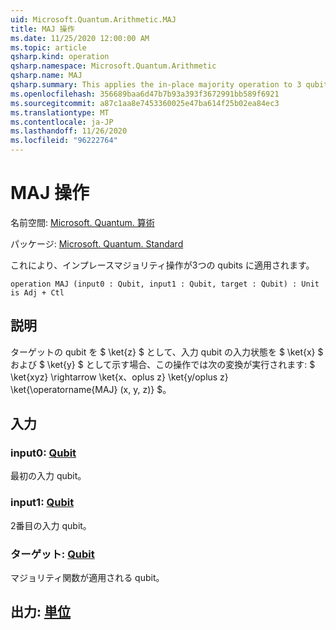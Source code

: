 ```yaml
---
uid: Microsoft.Quantum.Arithmetic.MAJ
title: MAJ 操作
ms.date: 11/25/2020 12:00:00 AM
ms.topic: article
qsharp.kind: operation
qsharp.namespace: Microsoft.Quantum.Arithmetic
qsharp.name: MAJ
qsharp.summary: This applies the in-place majority operation to 3 qubits.
ms.openlocfilehash: 356689baa6d47b7b93a393f3672991bb589f6921
ms.sourcegitcommit: a87c1aa8e7453360025e47ba614f25b02ea84ec3
ms.translationtype: MT
ms.contentlocale: ja-JP
ms.lasthandoff: 11/26/2020
ms.locfileid: "96222764"
---
```

# <a name="maj-operation"></a>MAJ 操作

名前空間: [Microsoft. Quantum. 算術](xref:Microsoft.Quantum.Arithmetic)

パッケージ: [Microsoft. Quantum. Standard](https://nuget.org/packages/Microsoft.Quantum.Standard)


これにより、インプレースマジョリティ操作が3つの qubits に適用されます。

```qsharp
operation MAJ (input0 : Qubit, input1 : Qubit, target : Qubit) : Unit is Adj + Ctl
```


## <a name="description"></a>説明

ターゲットの qubit を $ \ket{z} $ として、入力 qubit の入力状態を $ \ket{x} $ および $ \ket{y} $ として示す場合、この操作では次の変換が実行されます: $ \ket{xyz} \rightarrow \ket{x、oplus z} \ket{y/oplus z} \ket{\operatorname{MAJ} (x, y, z)} $。

## <a name="input"></a>入力

### <a name="input0--qubit"></a>input0: [Qubit](xref:microsoft.quantum.lang-ref.qubit)

最初の入力 qubit。


### <a name="input1--qubit"></a>input1: [Qubit](xref:microsoft.quantum.lang-ref.qubit)

2番目の入力 qubit。


### <a name="target--qubit"></a>ターゲット: [Qubit](xref:microsoft.quantum.lang-ref.qubit)

マジョリティ関数が適用される qubit。



## <a name="output--unit"></a>出力: [単位](xref:microsoft.quantum.lang-ref.unit)


